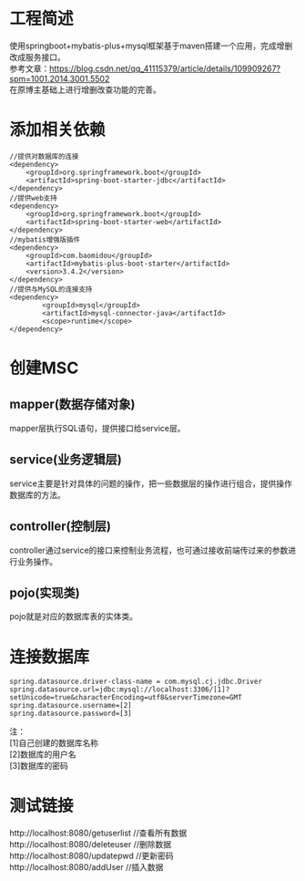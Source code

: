 # 工程简述
使用springboot+mybatis-plus+mysql框架基于maven搭建一个应用，完成增删改成服务接口。\
参考文章：https://blog.csdn.net/qq_41115379/article/details/109909267?spm=1001.2014.3001.5502   \
在原博主基础上进行增删改查功能的完善。
# 添加相关依赖
```
//提供对数据库的连接
<dependency>
    <groupId>org.springframework.boot</groupId>
    <artifactId>spring-boot-starter-jdbc</artifactId>
</dependency>
//提供web支持
<dependency>
    <groupId>org.springframework.boot</groupId>
    <artifactId>spring-boot-starter-web</artifactId>
</dependency>
//mybatis增强版插件
<dependency>
    <groupId>com.baomidou</groupId>
    <artifactId>mybatis-plus-boot-starter</artifactId>
    <version>3.4.2</version>
</dependency>
//提供与MySQL的连接支持
<dependency>
        <groupId>mysql</groupId>
        <artifactId>mysql-connector-java</artifactId>
        <scope>runtime</scope>
</dependency>
```
# 创建MSC
## mapper(数据存储对象)
mapper层执行SQL语句，提供接口给service层。
## service(业务逻辑层)
service主要是针对具体的问题的操作，把一些数据层的操作进行组合，提供操作数据库的方法。
## controller(控制层)
controller通过service的接口来控制业务流程，也可通过接收前端传过来的参数进行业务操作。
## pojo(实现类)
pojo就是对应的数据库表的实体类。
# 连接数据库
```
spring.datasource.driver-class-name = com.mysql.cj.jdbc.Driver
spring.datasource.url=jdbc:mysql://localhost:3306/[1]?setUnicode=true&characterEncoding=utf8&serverTimezone=GMT
spring.datasource.username=[2]
spring.datasource.password=[3]
```
注：\
[1]自己创建的数据库名称\
[2]数据库的用户名\
[3]数据库的密码
# 测试链接
http://localhost:8080/getuserlist  //查看所有数据\
http://localhost:8080/deleteuser   //删除数据\
http://localhost:8080/updatepwd    //更新密码\
http://localhost:8080/addUser      //插入数据

